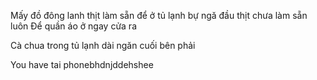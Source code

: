 Mấy đồ đông lanh thịt làm sẵn để ở tủ lạnh bự ngă đầu thịt chưa làm sẵn luôn 
Để quần áo ở ngay cửa ra 

Cà chua trong tủ lạnh dài ngăn cuối bên phải 

You have tai phonebhdnjddehshee


